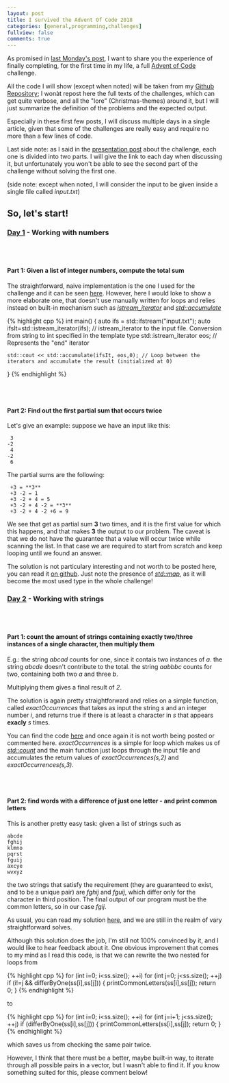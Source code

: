 ```yaml
---
layout: post
title: I survived the Advent Of Code 2018
categories: [general,programming,challenges]
fullview: false
comments: true
---
```


As promised in [last Monday's post](https://bznein.github.io/general/programming/challenges/2019/07/22/I'm-Not-Dead.html), I want to share you the experience of finally completing, for the first time in my life, a full [Advent of Code](https://adventofcode.com/) challenge.

All the code I will show (except when noted) will be taken from my [Github Repository](https://github.com/bznein/AoC2018); I wonàt repost here the full texts of the challenges, which can get quite verbose, and all the "lore" (Christmas-themes) around it, but I will just summarize the definition of the problems and the expected output.

Especially in these first few posts, I will discuss multiple days in a single article, given that some of the challenges are really easy and require no more than a few lines of code.

Last side note: as I said in the [presentation post](https://bznein.github.io/general/programming/challenges/2018/12/03/Advent-of-code-2018.html) about the challenge, each one is divided into two parts. I will give the link to each day when discussing it, but unfortunately you won't be able to see the second part of the challenge without solving the first one.

(side note: except when noted, I will consider the input to be given inside a single file called *input.txt*)
## So, let's start!
### [Day 1](https://adventofcode.com/2018/day/1) - Working with numbers

<br/><br/>

#### Part 1: Given a list of integer numbers, compute the total sum

The straightforward, naive implementation is the one I used for the challenge and it can be seen [here](https://github.com/bznein/AoC2018/blob/master/Day01/part1/main.cpp). However, here I would loke to show a more elaborate one, that doesn't use manually written for loops and relies instead on built-in mechanism such as *[istream_iterator](https://en.cppreference.com/w/cpp/iterator/istream_iterator)* and *[std::accumulate](https://en.cppreference.com/w/cpp/algorithm/accumulate)*

{% highlight cpp %}
int main()
{
    auto ifs = std::ifstream("input.txt");
    auto ifsIt=std::istream_iterator<int>(ifs); // istream_iterator to the input file. Conversion from string to int specified in the template type 
    std::istream_iterator<int> eos; // Represents the "end" iterator

    std::cout << std::accumulate(ifsIt, eos,0); // Loop between the iterators and accumulate the result (initialized at 0)
}
{% endhighlight %}

<br/><br/>

#### Part 2: Find out the first partial sum that occurs twice
  
Let's give an example: suppose we have an input like this:
```
 3
-2
 4
-2
 6
```

The partial sums are the following:
```
 +3 = **3**
 +3 -2 = 1
 +3 -2 + 4 = 5
 +3 -2 + 4 -2 = **3**
 +3 -2 + 4 -2 +6 = 9
  ```
  
  We see that get as partial sum **3** two times, and it is the first value for which this happens, and that makes **3** the output to our problem. The caveat is that we do not have the guarantee that a value will occur twice while scanning the list. In that case we are required to start from scratch and keep looping until we found an answer.
  
  The solution is not particulary interesting and not worth to be posted here, you can read it [on github](https://github.com/bznein/AoC2018/blob/master/Day01/part2/main.cpp). Just note the presence of *[std::map](https://en.cppreference.com/w/cpp/container/map)*, as it will become the most used type in the whole challenge!

    
  
  
  
### [Day 2](https://adventofcode.com/2018/day/2) - Working with strings

<br/><br/>

#### Part 1: count the amount of strings containing exactly two/three instances of a single character, then multiply them
  
  
  E.g.: the string *abcad* counts for one, since it contais two instances of *a*.
        the string *abcde* doesn't contribute to the total.
        the string *aabbbc* counts for two, containing both two *a* and three *b*.
        
  Multiplying them gives a final result of *2*.
  
  The solution is again pretty straightforward and relies on a simple function, called *exactOccurrences* that takes as input the string *s* and an integer number *i*, and returns true if there is at least a character in *s* that appears **exacly** *s* times.
  
  You can find the code [here](https://github.com/bznein/AoC2018/blob/master/Day02/part1/main.cpp) and once again it is not worth being posted or commented here. *exactOccurrences* is a simple for loop which makes us of *[std::count](https://en.cppreference.com/w/cpp/algorithm/count)* and the main function just loops through the input file and accumulates the return values of *exactOccurrences(s,2)* and *exactOccurrences(s,3)*.

<br/><br/>

#### Part 2: find words with a difference of just one letter - and print common letters
  
  
  This is another pretty easy task: given a list of strings such as 
  ```
  abcde
fghij
klmno
pqrst
fguij
axcye
wvxyz
```

the two strings that satisfy the requirement (they are guaranteed to exist, and to be a unique pair) are *fghij* and *fguij*, which differ only for the character in third position. The final output of our program must be the common letters, so in our case *fgij*.

As usual, you can read my solution [here](https://github.com/bznein/AoC2018/blob/master/Day02/part2/main.cpp), and we are still in the realm of vary straightforward solves. 


Although this solution does the job, I'm still not 100% convinced by it, and I would like to hear feedback about it.
One obvious improvement that comes to my mind as I read this code, is that we can rewrite the two nested for loops from 


{% highlight cpp %}
for (int i=0; i<ss.size(); ++i)
    for (int j=0; j<ss.size(); ++j)
      if (i!=j && differByOne(ss[i],ss[j]))
      {
          printCommonLetters(ss[i],ss[j]);
          return 0;
      }
{% endhighlight %}

to

{% highlight cpp %}
for (int i=0; i<ss.size(); ++i)
    for (int j=i+1; j<ss.size(); ++j)
      if (differByOne(ss[i],ss[j]))
      {
          printCommonLetters(ss[i],ss[j]);
          return 0;
      }
{% endhighlight %}

which saves us from checking the same pair twice.

However, I think that there must be a better, maybe built-in way, to iterate through all possible pairs in a vector, but I wasn't able to find it. If you know something suited for this, please comment below!







